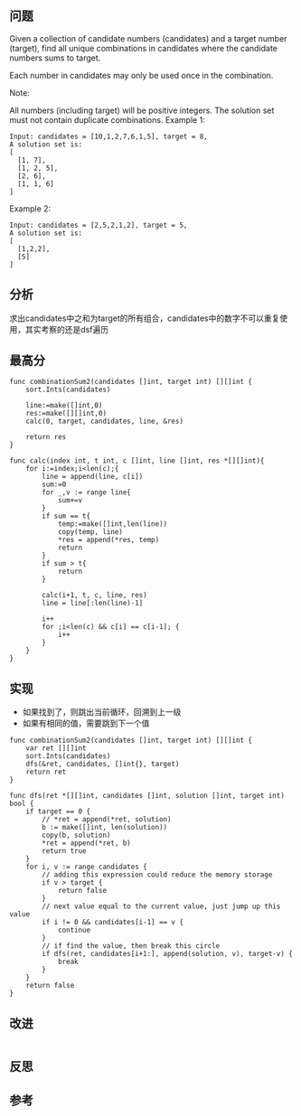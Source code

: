 ## 问题
Given a collection of candidate numbers (candidates) and a target number (target), find all unique combinations in candidates where the candidate numbers sums to target.

Each number in candidates may only be used once in the combination.

Note:

All numbers (including target) will be positive integers.
The solution set must not contain duplicate combinations.
Example 1:

```
Input: candidates = [10,1,2,7,6,1,5], target = 8,
A solution set is:
[
  [1, 7],
  [1, 2, 5],
  [2, 6],
  [1, 1, 6]
]
```
Example 2:

```
Input: candidates = [2,5,2,1,2], target = 5,
A solution set is:
[
  [1,2,2],
  [5]
]
```

## 分析
求出candidates中之和为target的所有组合，candidates中的数字不可以重复使用，其实考察的还是dsf遍历

## 最高分
```golang
func combinationSum2(candidates []int, target int) [][]int {
    sort.Ints(candidates)
    
    line:=make([]int,0)
    res:=make([][]int,0)
    calc(0, target, candidates, line, &res)
    
    return res
}

func calc(index int, t int, c []int, line []int, res *[][]int){
    for i:=index;i<len(c);{
        line = append(line, c[i])
        sum:=0
        for _,v := range line{
            sum+=v 
        }
        if sum == t{
            temp:=make([]int,len(line))
            copy(temp, line)
            *res = append(*res, temp)
            return
        }
        if sum > t{
            return
        }
        
        calc(i+1, t, c, line, res)
        line = line[:len(line)-1]

        i++
        for ;i<len(c) && c[i] == c[i-1]; {
            i++
        }
    }
}
```

## 实现
- 如果找到了，则跳出当前循环，回溯到上一级
- 如果有相同的值，需要跳到下一个值
```golang
func combinationSum2(candidates []int, target int) [][]int {
    var ret [][]int
    sort.Ints(candidates)
    dfs(&ret, candidates, []int{}, target)
    return ret
}

func dfs(ret *[][]int, candidates []int, solution []int, target int) bool {
    if target == 0 {
        // *ret = append(*ret, solution)
        b := make([]int, len(solution))
        copy(b, solution)
        *ret = append(*ret, b)
        return true
    }
    for i, v := range candidates {
        // adding this expression could reduce the memory storage
        if v > target {
            return false
        }
        // next value equal to the current value, just jump up this value
        if i != 0 && candidates[i-1] == v {
            continue
        }
        // if find the value, then break this circle
        if dfs(ret, candidates[i+1:], append(solution, v), target-v) {
            break
        }
    }
    return false
}
```

## 改进
```golang

```

## 反思

## 参考
